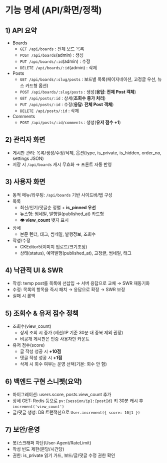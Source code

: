 # 기능 명세 (API/화면/정책)

## 1) API 요약
- Boards
  - `GET /api/boards` : 전체 보드 목록
  - `POST /api/boards`(admin) : 생성
  - `PUT /api/boards/:id`(admin) : 수정
  - `DELETE /api/boards/:id`(admin) : 삭제
- Posts
  - `GET /api/boards/:slug/posts` : 보드별 목록(페이지네이션, 고정글 우선, 뉴스 카드형 옵션)
  - `POST /api/boards/:slug/posts` : 생성(**응답: 전체 Post 객체**)
  - `GET /api/posts/:id` : 상세(**조회수 증가 처리**)
  - `PUT /api/posts/:id` : 수정(**응답: 전체 Post 객체**)
  - `DELETE /api/posts/:id` : 삭제
- Comments
  - `POST /api/posts/:id/comments` : 생성(**유저 점수 +1**)

## 2) 관리자 화면
- 게시판 관리: 목록/생성/수정/삭제, 옵션(type, is_private, is_hidden, order_no, settings JSON)
- 저장 시 `/api/boards` 캐시 무효화 → 프론트 자동 반영

## 3) 사용자 화면
- 동적 메뉴/라우팅: `/api/boards` 기반 사이드바/탭 구성
- 목록
  - 최신/인기/댓글순 정렬 + **is_pinned 우선**
  - 뉴스형: 썸네일, 발행일(published_at) 카드형
  - **👁 view_count** 뱃지 표시
- 상세
  - 본문 렌더, 태그, 썸네일, 발행정보, 조회수
- 작성/수정
  - CKEditor5(이미지 업로드/크기조정)
  - 상태(status), 예약발행(published_at), 고정글, 썸네일, 태그

## 4) 낙관적 UI & SWR
- 작성: temp post를 목록에 선삽입 → 서버 응답으로 교체 → SWR 재동기화
- 수정: 목록의 항목을 즉시 패치 → 응답으로 확정 → SWR 보정
- 실패 시 롤백

## 5) 조회수 & 유저 점수 정책
- 조회수(view_count)
  - 상세 조회 시 증가 (세션/IP 기준 30분 내 중복 제외 권장)
  - 비공개 게시판은 인증 사용자만 카운트
- 유저 점수(score)
  - 글 작성 성공 시 **+10점**
  - 댓글 작성 성공 시 **+1점**
  - 삭제 시 회수 여부는 운영 선택(기본: 회수 안 함)

## 6) 백엔드 구현 스니펫(요약)
- 마이그레이션: users.score, posts.view_count 추가
- 상세 GET: Redis 등으로 `pv:{session/ip}:{postId}` 키 30분 캐시 후 `increment('view_count')`
- 글/댓글 생성: DB 트랜잭션으로 `User.increment({ score: 10|1 })`

## 7) 보안/운영
- 봇/스크래퍼 차단(User-Agent/RateLimit)
- 작성 빈도 제한(분당/시간당)
- 권한: is_private 읽기 가드, 보드/글/댓글 수정 권한 확인
